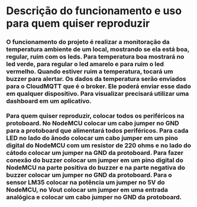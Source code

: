 # Descrição do funcionamento e uso para quem quiser reproduzir

<h3>O funcionamento do projeto é realizar a monitoração da temperatura ambiente de um local, mostrando se ela está boa, regular, ruim com os leds. Para temperatura boa mostrará no led verde, para regular o led amarelo e para ruim o led vermelho. Quando estiver ruim a temperatura, tocará um buzzer para alertar.
Os dados da temperatura serão enviados para o CloudMQTT que é o broker. Ele poderá enviar esse dado em qualquer dispositivo. Para visualizar precisará utilizar uma dashboard em um aplicativo.
<br><br>
Para quem quiser reproduzir, colocar todos os periféricos na protoboard. No NodeMCU colocar um cabo jumper no GND para a protoboard  que alimentará todos periféricos. Para cada LED no lado do ânodo colocar um cabo jumper em um pino digital do NodeMCU com um resistor de 220 ohms e no lado do cátodo colocar um jumper na GND da protoboard. 
Para fazer conexão do buzzer colocar um jumper em um pino digital do NodeMCU na parte positiva do buzzer e na parte negativa do buzzer colocar um jumper no GND da protoboard. 
Para o sensor LM35 colocar na potência um jumper no 5V do NodeMCU, no Vout colocar um jumper em uma entrada analógica e colocar um cabo jumper no GND da protoboard.</h3>

